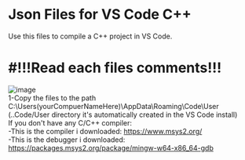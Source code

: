 # Json Files for VS Code C++
Use this files to compile a C++ project in VS Code. <br>
# #!!!Read each files comments!!! <br>
![image](https://user-images.githubusercontent.com/80979314/190543042-fd8a8293-366a-4e04-ae93-b55c4e23ce74.png) <br>
1-Copy the files to the path C:\Users\(yourCompuerNameHere)\AppData\Roaming\Code\User <br>
(..Code/User directory it's automatically created in the VS Code install) <br> 
If you don't have any C/C++ compiler: <br>
  -This is the compiler i downloaded: https://www.msys2.org/ <br>
  -This is the debugger i downloaded: https://packages.msys2.org/package/mingw-w64-x86_64-gdb
